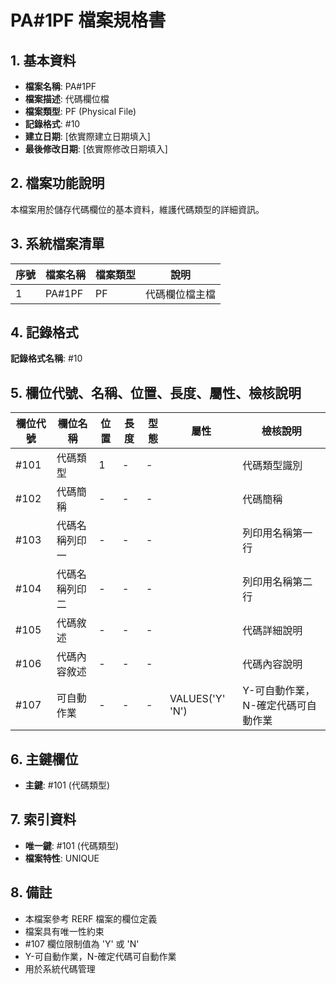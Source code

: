 # PA#1PF 檔案規格書

## 1. 基本資料
- **檔案名稱**: PA#1PF
- **檔案描述**: 代碼欄位檔
- **檔案類型**: PF (Physical File)
- **記錄格式**: #10
- **建立日期**: [依實際建立日期填入]
- **最後修改日期**: [依實際修改日期填入]

## 2. 檔案功能說明
本檔案用於儲存代碼欄位的基本資料，維護代碼類型的詳細資訊。

## 3. 系統檔案清單
| 序號 | 檔案名稱 | 檔案類型 | 說明 |
|------|----------|----------|------|
| 1 | PA#1PF | PF | 代碼欄位檔主檔 |

## 4. 記錄格式
**記錄格式名稱**: #10

## 5. 欄位代號、名稱、位置、長度、屬性、檢核說明
| 欄位代號 | 欄位名稱 | 位置 | 長度 | 型態 | 屬性 | 檢核說明 |
|----------|----------|------|------|------|----------|----------|
| #101 | 代碼類型 | 1 | - | - | | 代碼類型識別 |
| #102 | 代碼簡稱 | - | - | - | | 代碼簡稱 |
| #103 | 代碼名稱列印一 | - | - | - | | 列印用名稱第一行 |
| #104 | 代碼名稱列印二 | - | - | - | | 列印用名稱第二行 |
| #105 | 代碼敘述 | - | - | - | | 代碼詳細說明 |
| #106 | 代碼內容敘述 | - | - | - | | 代碼內容說明 |
| #107 | 可自動作業 | - | - | - | VALUES('Y' 'N') | Y-可自動作業，N-確定代碼可自動作業 |

## 6. 主鍵欄位
- **主鍵**: #101 (代碼類型)

## 7. 索引資料
- **唯一鍵**: #101 (代碼類型)
- **檔案特性**: UNIQUE

## 8. 備註
- 本檔案參考 RERF 檔案的欄位定義
- 檔案具有唯一性約束
- #107 欄位限制值為 'Y' 或 'N'
- Y-可自動作業，N-確定代碼可自動作業
- 用於系統代碼管理 
